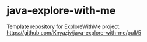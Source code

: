 # java-explore-with-me
Template repository for ExploreWithMe project.
https://github.com/Knyazjv/java-explore-with-me/pull/5